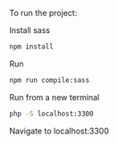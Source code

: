 To run the project:

Install sass
```bash
npm install
```

Run
```bash
npm run compile:sass
```

Run from a new terminal

```bash
php -S localhost:3300
```

Navigate to localhost:3300